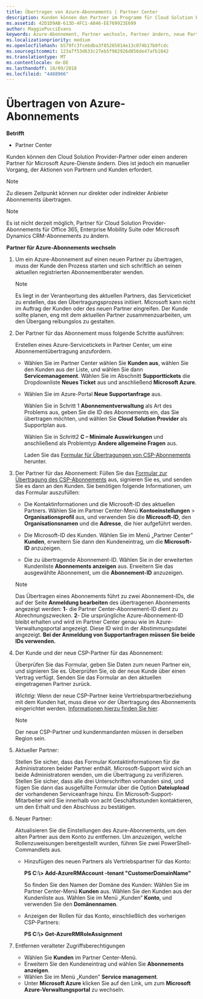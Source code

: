 ```yaml
---
title: Übertragen von Azure-Abonnements | Partner Center
description: Kunden können den Partner im Programm für Cloud Solution Provider ändern, den sie für Microsoft Azure-Dienste verwenden möchten. Dies ist jedoch ein manueller Vorgang, der Aktionen von Partnern und Kunden erfordert.
ms.assetid: 42D1D9AB-613D-4FC1-A846-EE769923E699
author: MaggiePucciEvans
keywords: Azure-Abonnement, Partner wechseln, Partner ändern, neue Partner, andere Partner
ms.localizationpriority: medium
ms.openlocfilehash: b579fc3fcebdba3f85265014e13c074b17b0fcdc
ms.sourcegitcommit: 123a7f53d633c27eb5f982926d856de47afb1042
ms.translationtype: MT
ms.contentlocale: de-DE
ms.lasthandoff: 10/09/2018
ms.locfileid: "4488966"
---
```

# <a name="transfer-azure-subscriptions"></a>Übertragen von Azure-Abonnements 

**Betrifft**

-  Partner Center

Kunden können den Cloud Solution Provider-Partner oder einen anderen Partner für Microsoft Azure-Dienste ändern. Dies ist jedoch ein manueller Vorgang, der Aktionen von Partnern und Kunden erfordert.

>[!Note]  
>Zu diesem Zeitpunkt können nur direkter oder indirekter Anbieter Abonnements übertragen.

>[!Note] 
>Es ist nicht derzeit möglich, Partner für Cloud Solution Provider-Abonnements für Office 365, Enterprise Mobility Suite oder Microsoft Dynamics CRM-Abonnements zu ändern.



**Partner für Azure-Abonnements wechseln**

1.  Um ein Azure-Abonnement auf einen neuen Partner zu übertragen, muss der Kunde den Prozess starten und sich schriftlich an seinen aktuellen registrierten Abonnementberater wenden. 

    >[!Note]
    >Es liegt in der Verantwortung des aktuellen Partners, das Serviceticket zu erstellen, das den Übertragungsprozess initiiert. Microsoft kann nicht im Auftrag der Kunden oder des neuen Partner eingreifen. Der Kunde sollte planen, eng mit dem aktuellen Partner zusammenzuarbeiten, um den Übergang reibungslos zu gestalten.

2.  Der Partner für das Abonnement muss folgende Schritte ausführen:

    Erstellen eines Azure-Servicetickets in Partner Center, um eine Abonnementübertragung anzufordern.

    -   Wählen Sie im Partner Center wählen Sie **Kunden aus**, wählen Sie den Kunden aus der Liste, und wählen Sie dann **Servicemanagement**. Wählen Sie im Abschnitt **Supporttickets** die Dropdownliste **Neues Ticket** aus und anschließend **Microsoft Azure**.

    -   Wählen Sie im Azure-Portal **Neue Supportanfrage** aus.

        Wählen Sie in Schritt 1 **Abonnementverwaltung** als Art des Problems aus, geben Sie die ID des Abonnements ein, das Sie übertragen möchten, und wählen Sie **Cloud Solution Provider** als Supportplan aus.

        Wählen Sie in Schritt2 **C – Minimale Auswirkungen** und anschließend als Problemtyp **Andere allgemeine Fragen** aus.

        Laden Sie das [Formular für Übertragungen von CSP-Abonnements](https://assets.windowsphone.com/5222c408-e546-4e01-b72a-2ec7d4c43d57/CSP_Subscription_Transfer_Form_Azure_InvariantCulture_Default.zip) herunter.

3.  Der Partner für das Abonnement: Füllen Sie das [Formular zur Übertragung des CSP-Abonnements](https://assets.windowsphone.com/5222c408-e546-4e01-b72a-2ec7d4c43d57/CSP_Subscription_Transfer_Form_Azure_InvariantCulture_Default.zip) aus, signieren Sie es, und senden Sie es dann an den Kunden. Sie benötigen folgende Informationen, um das Formular auszufüllen:

    -   Die Kontaktinformationen und die Microsoft-ID des aktuellen Partners. Wählen Sie im Partner Center-Menü **Kontoeinstellungen** &gt; **Organisationsprofil** aus, und verwenden Sie die **Microsoft-ID**, den **Organisationsnamen** und die **Adresse**, die hier aufgeführt werden.

    -   Die Microsoft-ID des Kunden. Wählen Sie im Menü „Partner Center” **Kunden**, erweitern Sie dann den Kundeneintrag, um die **Microsoft-ID** anzuzeigen.

    -   Die zu übertragende Abonnement-ID. Wählen Sie in der erweiterten Kundenliste **Abonnements anzeigen** aus. Erweitern Sie das ausgewählte Abonnement, um die **Abonnement-ID** anzuzeigen.

     >[!Note]
     >Das Übertragen eines Abonnements führt zu zwei Abonnement-IDs, die auf der Seite **Anmeldung bearbeiten** des übertragenen Abonnements angezeigt werden: **1**- die Partner Center-Abonnement-ID dient zu Abrechnungszwecken. 
    **2**- Die ursprüngliche Azure-Abonnement-ID bleibt erhalten und wird im Partner Center genau wie im Azure-Verwaltungsportal angezeigt. Diese ID wird in der Abstimmungsdatei angezeigt.  **Bei der Anmeldung von Supportanfragen müssen Sie beide IDs verwenden.**

4.  Der Kunde und der neue CSP-Partner für das Abonnement:

    Überprüfen Sie das Formular, geben Sie Daten zum neuen Partner ein, und signieren Sie es. Überprüfen Sie, ob der neue Kunde über einen Vertrag verfügt. Senden Sie das Formular an den aktuellen eingetragenen Partner zurück.

    *Wichtig*: Wenn der neue CSP-Partner keine Vertriebspartnerbeziehung mit dem Kunden hat, muss diese vor der Übertragung des Abonnements eingerichtet werden. [Informationen hierzu finden Sie hier](request-a-relationship-with-a-customer.md).

    >[!Note]
    >Der neue CSP-Partner und kundenmandanten müssen in derselben Region sein. 

5.  Aktueller Partner:

    Stellen Sie sicher, dass das Formular Kontaktinformationen für die Administratoren beider Partner enthält. Microsoft-Support wird sich an beide Administratoren wenden, um die Übertragung zu verifizieren. Stellen Sie sicher, dass alle drei Unterschriften vorhanden sind, und fügen Sie dann das ausgefüllte Formular über die Option **Dateiupload** der vorhandenen Serviceanfrage hinzu. Ein Microsoft-Support-Mitarbeiter wird Sie innerhalb von acht Geschäftsstunden kontaktieren, um den Erhalt und den Abschluss zu bestätigen.

6.  Neuer Partner:

    Aktualisieren Sie die Einstellungen des Azure-Abonnements, um den alten Partner aus dem Konto zu entfernen. Um anzuzeigen, welche Rollenzuweisungen bereitgestellt wurden, führen Sie zwei PowerShell-Commandlets aus.

    -   Hinzufügen des neuen Partners als Vertriebspartner für das Konto:

        **PS C:\\&gt; Add-AzureRMAccount -tenant "CustomerDomainName"**

        So finden Sie den Namen der Domäne des Kunden: Wählen Sie im Partner Center-Menü **Kunden** aus. Wählen Sie den Kunden aus der Kundenliste aus. Wählen Sie im Menü „Kunden” **Konto**, und verwenden Sie den **Domänennamen**.

    -   Anzeigen der Rollen für das Konto, einschließlich des vorherigen CSP-Partners:

        **PS C:\\&gt; Get-AzureRMRoleAssignment**

7. Entfernen veralteter Zugriffsberechtigungen

    -  Wählen Sie **Kunden** im Partner Center-Menü. 
    -  Erweitern Sie den Kundeneintrag und wählen Sie **Abonnements anzeigen**. 
    -  Wählen Sie im Menü „Kunden” **Service management**. 
    -  Unter **Microsoft Azure** klicken Sie auf den Link, um zum **Microsoft Azure-Verwaltungsportal** zu wechseln.

 

 



